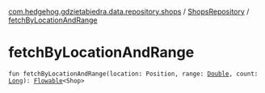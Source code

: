 [com.hedgehog.gdzietabiedra.data.repository.shops](../index.md) / [ShopsRepository](index.md) / [fetchByLocationAndRange](./fetch-by-location-and-range.md)

# fetchByLocationAndRange

`fun fetchByLocationAndRange(location: Position, range: `[`Double`](https://kotlinlang.org/api/latest/jvm/stdlib/kotlin/-double/index.html)`, count: `[`Long`](https://kotlinlang.org/api/latest/jvm/stdlib/kotlin/-long/index.html)`): `[`Flowable`](http://reactivex.io/RxJava/javadoc/io/reactivex/Flowable.html)`<Shop>`